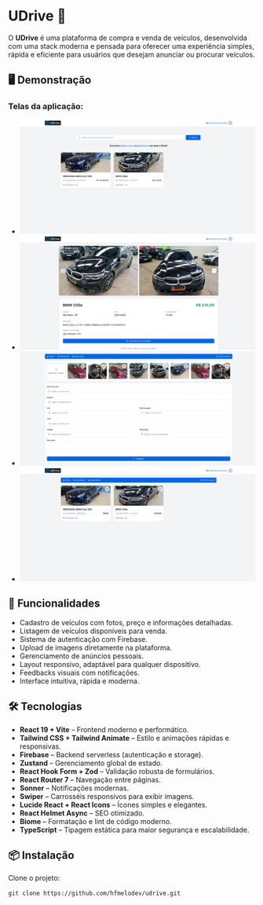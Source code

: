 # UDrive 🚗

O **UDrive** é uma plataforma de compra e venda de veículos, desenvolvida com uma stack moderna e pensada para oferecer uma experiência simples, rápida e eficiente para usuários que desejam anunciar ou procurar veículos.

## 🖥️ Demonstração

### Telas da aplicação:

- ![Imagem 1 - Página Inicial](https://github.com/hfmelodev/udrive/blob/main/public/assets/home-udrive.png?raw=true)
- ![Imagem 2 - Detalhes do Veículo](https://github.com/hfmelodev/udrive/blob/main/public/assets/details-udrive.png?raw=true)
- ![Imagem 3 - Cadastro de Anúncios](https://github.com/hfmelodev/udrive/blob/main/public/assets/new-car-udrive.png?raw=true)
- ![Imagem 4 - Dashboard do App](https://github.com/hfmelodev/udrive/blob/main/public/assets/dash-udrive.png?raw=true)

## 🚀 Funcionalidades

- Cadastro de veículos com fotos, preço e informações detalhadas.
- Listagem de veículos disponíveis para venda.
- Sistema de autenticação com Firebase.
- Upload de imagens diretamente na plataforma.
- Gerenciamento de anúncios pessoais.
- Layout responsivo, adaptável para qualquer dispositivo.
- Feedbacks visuais com notificações.
- Interface intuitiva, rápida e moderna.

## 🛠️ Tecnologias

- **React 19 + Vite** – Frontend moderno e performático.
- **Tailwind CSS + Tailwind Animate** – Estilo e animações rápidas e responsivas.
- **Firebase** – Backend serverless (autenticação e storage).
- **Zustand** – Gerenciamento global de estado.
- **React Hook Form + Zod** – Validação robusta de formulários.
- **React Router 7** – Navegação entre páginas.
- **Sonner** – Notificações modernas.
- **Swiper** – Carrosséis responsivos para exibir imagens.
- **Lucide React + React Icons** – Ícones simples e elegantes.
- **React Helmet Async** – SEO otimizado.
- **Biome** – Formatação e lint de código moderno.
- **TypeScript** – Tipagem estática para maior segurança e escalabilidade.

## 📦 Instalação

Clone o projeto:

```bash
git clone https://github.com/hfmelodev/udrive.git
